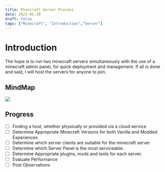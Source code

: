 ```yaml
---
title: Minecraft Server Process
date: 2023-05-20
draft: false
tags: ["Minecraft", "Introduction","Server"]
---
```


# Introduction
The hope is to run two minecraft servers simultaneously  with the use of a minecraft admin panel, for quick deployment and management. If all is done and said, I will host the servers for anyone to join.

## MindMap
[![](https://mermaid.ink/img/pako:eNptkM1qAkEQhF-lmVMC-gJ7CPhHomRBUJLDjIfOTq_bcacnzLYRUd89o1lPya2o-vgOdTJV9GQKU7fxUDWYFGA9deJkZNccojbH2TelozYs2w3AcPgEMH5YpvhJlXaPTsZ9OTm9kkIguKK7i5PJbTivD_EMM1uyUJWwVlhRysa7a27f6aNjJTiwNv0IK0XlTrnq7tyzLaP35OGvyMmshxZ25AMLLFGohV68uW5O5j3zYt9QuG3xH1NWmYEJlAKyz6ecnOTOaEOBnCly9Jh2zji5ZA73GldHqUyhaU8Ds__yqDRl3CYMpqix7XJLnjWm8vfl29mXH8nJex4?type=png)](https://mermaid.live/edit#pako:eNptkM1qAkEQhF-lmVMC-gJ7CPhHomRBUJLDjIfOTq_bcacnzLYRUd89o1lPya2o-vgOdTJV9GQKU7fxUDWYFGA9deJkZNccojbH2TelozYs2w3AcPgEMH5YpvhJlXaPTsZ9OTm9kkIguKK7i5PJbTivD_EMM1uyUJWwVlhRysa7a27f6aNjJTiwNv0IK0XlTrnq7tyzLaP35OGvyMmshxZ25AMLLFGohV68uW5O5j3zYt9QuG3xH1NWmYEJlAKyz6ecnOTOaEOBnCly9Jh2zji5ZA73GldHqUyhaU8Ds__yqDRl3CYMpqix7XJLnjWm8vfl29mXH8nJex4)

## Progress

 - [ ] Finding a host, whether physically or provided via a cloud service
 - [ ] Determine Appropriate Minecraft Versions for both Vanilla and Modded Experiences
 - [ ] Determine  which server clients are suitable for the minecraft server
 - [ ] Determine which Server Panel is the most serviceable.
 - [ ] Determine Appropriate plugins, mods and tools for each server. 
 - [ ] Evaluate Performance
 - [ ] Post Observations
